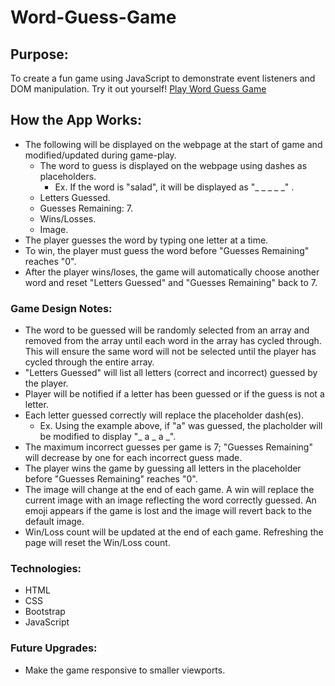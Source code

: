 # Word-Guess-Game
## Purpose:
To create a fun game using JavaScript to demonstrate event listeners and DOM manipulation. Try it out yourself! [Play Word Guess Game](https://cftgithub.github.io/Word-Guess-Game/)

## How the App Works:
* The following will be displayed on the webpage at the start of game and modified/updated during game-play.
    * The word to guess is displayed on the webpage using dashes as placeholders.
        * Ex. If the word is "salad", it will be displayed as "_ _ _ _ _" .
    * Letters Guessed.
    * Guesses Remaining: 7.
    * Wins/Losses.
    * Image.
* The player guesses the word by typing one letter at a time.
* To win, the player must guess the word before "Guesses Remaining" reaches "0".
* After the player wins/loses, the game will automatically choose another word and reset "Letters Guessed" and "Guesses Remaining" back to 7.

### Game Design Notes:
* The word to be guessed will be randomly selected from an array and removed from the array until each word in the array has cycled through. This will ensure the same word will not be selected until the player has cycled through the entire array.
* "Letters Guessed" will list all letters (correct and incorrect) guessed by the player.
* Player will be notified if a letter has been guessed or if the guess is not a letter.
* Each letter guessed correctly will replace the placeholder dash(es).
    * Ex. Using the example above, if "a" was guessed, the placholder will be modified to display "_ a _ a _".
* The maximum incorrect guesses per game is 7; "Guesses Remaining" will decrease by one for each incorrect guess made.
* The player wins the game by guessing all letters in the placeholder before "Guesses Remaining" reaches "0". 
* The image will change at the end of each game. A win will replace the current image with an image reflecting the word correctly guessed. An emoji appears if the game is lost and the image will revert back to the default image.
* Win/Loss count will be updated at the end of each game. Refreshing the page will reset the Win/Loss count.

### Technologies:
* HTML
* CSS
* Bootstrap
* JavaScript

### Future Upgrades:
* Make the game responsive to smaller viewports.
